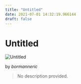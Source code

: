 ```yaml
---
title: "Untitled"
date: 2021-07-01 14:32:19.966144
draft: false
---
```


# Untitled

![Untitled](../images/0cf3598a-daa3-11eb-a09d-60f262b60b65.png)

by *bormanneric*



> No description provided.